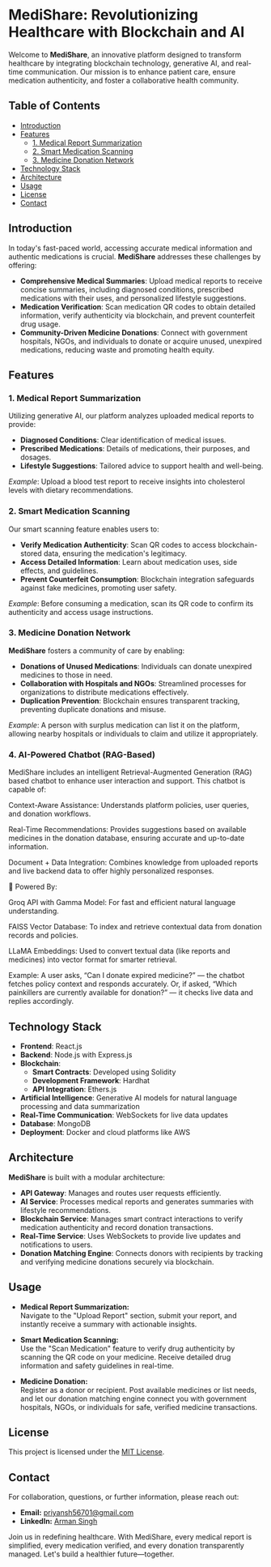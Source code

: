 # MediShare: Revolutionizing Healthcare with Blockchain and AI

Welcome to **MediShare**, an innovative platform designed to transform healthcare by integrating blockchain technology, generative AI, and real-time communication. Our mission is to enhance patient care, ensure medication authenticity, and foster a collaborative health community.

## Table of Contents

- [Introduction](#introduction)
- [Features](#features)
  - [1. Medical Report Summarization](#1-medical-report-summarization)
  - [2. Smart Medication Scanning](#2-smart-medication-scanning)
  - [3. Medicine Donation Network](#3-medicine-donation-network)
- [Technology Stack](#technology-stack)
- [Architecture](#architecture)
- [Usage](#usage)
- [License](#license)
- [Contact](#contact)

## Introduction

In today's fast-paced world, accessing accurate medical information and authentic medications is crucial. **MediShare** addresses these challenges by offering:

- **Comprehensive Medical Summaries**: Upload medical reports to receive concise summaries, including diagnosed conditions, prescribed medications with their uses, and personalized lifestyle suggestions.
- **Medication Verification**: Scan medication QR codes to obtain detailed information, verify authenticity via blockchain, and prevent counterfeit drug usage.
- **Community-Driven Medicine Donations**: Connect with government hospitals, NGOs, and individuals to donate or acquire unused, unexpired medications, reducing waste and promoting health equity.

## Features

### 1. Medical Report Summarization

Utilizing generative AI, our platform analyzes uploaded medical reports to provide:

- **Diagnosed Conditions**: Clear identification of medical issues.
- **Prescribed Medications**: Details of medications, their purposes, and dosages.
- **Lifestyle Suggestions**: Tailored advice to support health and well-being.

*Example*: Upload a blood test report to receive insights into cholesterol levels with dietary recommendations.

### 2. Smart Medication Scanning

Our smart scanning feature enables users to:

- **Verify Medication Authenticity**: Scan QR codes to access blockchain-stored data, ensuring the medication's legitimacy.
- **Access Detailed Information**: Learn about medication uses, side effects, and guidelines.
- **Prevent Counterfeit Consumption**: Blockchain integration safeguards against fake medicines, promoting user safety.

*Example*: Before consuming a medication, scan its QR code to confirm its authenticity and access usage instructions.

### 3. Medicine Donation Network

**MediShare** fosters a community of care by enabling:

- **Donations of Unused Medications**: Individuals can donate unexpired medicines to those in need.
- **Collaboration with Hospitals and NGOs**: Streamlined processes for organizations to distribute medications effectively.
- **Duplication Prevention**: Blockchain ensures transparent tracking, preventing duplicate donations and misuse.

*Example*: A person with surplus medication can list it on the platform, allowing nearby hospitals or individuals to claim and utilize it appropriately.

### 4. AI-Powered Chatbot (RAG-Based)
MediShare includes an intelligent Retrieval-Augmented Generation (RAG) based chatbot to enhance user interaction and support. This chatbot is capable of:

Context-Aware Assistance: Understands platform policies, user queries, and donation workflows.

Real-Time Recommendations: Provides suggestions based on available medicines in the donation database, ensuring accurate and up-to-date information.

Document + Data Integration: Combines knowledge from uploaded reports and live backend data to offer highly personalized responses.

🔧 Powered By:

Groq API with Gamma Model: For fast and efficient natural language understanding.

FAISS Vector Database: To index and retrieve contextual data from donation records and policies.

LLaMA Embeddings: Used to convert textual data (like reports and medicines) into vector format for smarter retrieval.

Example: A user asks, “Can I donate expired medicine?” — the chatbot fetches policy context and responds accurately. Or, if asked, “Which painkillers are currently available for donation?” — it checks live data and replies accordingly.

## Technology Stack

- **Frontend**: React.js
- **Backend**: Node.js with Express.js
- **Blockchain**:
  - **Smart Contracts**: Developed using Solidity
  - **Development Framework**: Hardhat
  - **API Integration**: Ethers.js
- **Artificial Intelligence**: Generative AI models for natural language processing and data summarization
- **Real-Time Communication**: WebSockets for live data updates
- **Database**: MongoDB
- **Deployment**: Docker and cloud platforms like AWS

## Architecture

**MediShare** is built with a modular architecture:

- **API Gateway**: Manages and routes user requests efficiently.
- **AI Service**: Processes medical reports and generates summaries with lifestyle recommendations.
- **Blockchain Service**: Manages smart contract interactions to verify medication authenticity and record donation transactions.
- **Real-Time Service**: Uses WebSockets to provide live updates and notifications to users.
- **Donation Matching Engine**: Connects donors with recipients by tracking and verifying medicine donations securely via blockchain.


## Usage

- **Medical Report Summarization:**  
  Navigate to the "Upload Report" section, submit your report, and instantly receive a summary with actionable insights.

- **Smart Medication Scanning:**  
  Use the "Scan Medication" feature to verify drug authenticity by scanning the QR code on your medicine. Receive detailed drug information and safety guidelines in real-time.

- **Medicine Donation:**  
  Register as a donor or recipient. Post available medicines or list needs, and let our donation matching engine connect you with government hospitals, NGOs, or individuals for safe, verified medicine transactions.


## License

This project is licensed under the [MIT License](LICENSE).

## Contact

For collaboration, questions, or further information, please reach out:

- **Email:** priyansh56701@gmail.com
- **LinkedIn:** [Arman Singh](https://www.linkedin.com/in/arman-singh-9bb83628a/)

Join us in redefining healthcare. With MediShare, every medical report is simplified, every medication verified, and every donation transparently managed. Let's build a healthier future—together.
``` 

